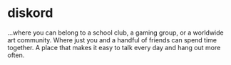 # diskord
...where you can belong to a school club, a gaming group, or a worldwide art community. Where just you and a handful of friends can spend time together. A place that makes it easy to talk every day and hang out more often.
